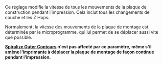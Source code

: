 Ce réglage modifie la vitesse de tous les mouvements de la plaque de construction pendant l'impression. Cela inclut tous les changements de couche et les Z Hops.

Normalement, la vitesse des mouvements de la plaque de montage est déterminée par le microprogramme, qui lui permet de se déplacer aussi vite que possible.

**[Spiralize Outer Contours](../blackmagic/magic_spiralize.md) n'est pas affecté par ce paramètre, même s'il amène l'imprimante à déplacer la plaque de montage de façon continue pendant l'impression.**
